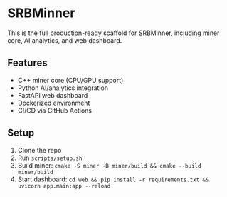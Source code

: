 # SRBMinner
This is the full production-ready scaffold for SRBMinner, including miner core, AI analytics, and web dashboard.

## Features
- C++ miner core (CPU/GPU support)
- Python AI/analytics integration
- FastAPI web dashboard
- Dockerized environment
- CI/CD via GitHub Actions

## Setup
1. Clone the repo
2. Run `scripts/setup.sh`
3. Build miner: `cmake -S miner -B miner/build && cmake --build miner/build`
4. Start dashboard: `cd web && pip install -r requirements.txt && uvicorn app.main:app --reload`
